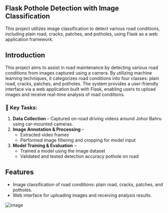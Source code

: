 ## Flask Pothole Detection with Image Classification

This project utilizes image classification to detect various road conditions, including plain road, cracks, patches, and potholes, using Flask as a web application framework.

## Introduction

This project aims to assist in road maintenance by detecting various road conditions from images captured using a camera. By utilizing machine learning techniques, it categorizes road conditions into four classes: plain road, cracks, patches, and potholes. The system provides a user-friendly interface via a web application built with Flask, enabling users to upload images and receive real-time analysis of road conditions.

### 📍 Key Tasks:
1. **Data Collection** – Captured on-road driving videos around Johor Bahru using car-mounted cameras.
2. **Image Annotation & Processing** – 
   - Extracted video frames
   - Performed image filtering and cropping for model input
3. **Model Training & Evaluation** –
   - Trained a model using the image dataset
   - Validated and tested detection accuracy pothole on road

## Features

- Image classification of road conditions: plain road, cracks, patches, and potholes.
- Web interface for uploading images and receiving analysis results.

![image](https://github.com/user-attachments/assets/d0256964-80f3-4a7e-8888-acce053832e1)

